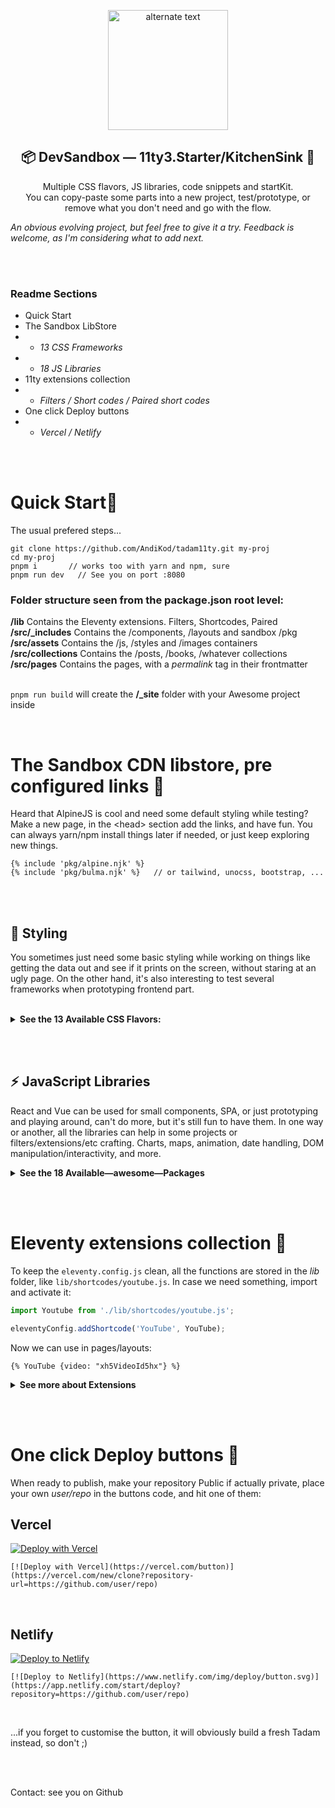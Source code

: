 

 <p align="center">
    <img src="https://mediastore-sable.vercel.app/tadam/tadam11ty.png" style="width:20vw" alt="alternate text">  
 </p>
 <h2 align="center">📦 DevSandbox — 11ty3.Starter/KitchenSink 🚀</h2>
<p align="center">Multiple CSS flavors, JS libraries, code snippets and startKit.<br>
You can copy-paste some parts into a new project, test/prototype, or remove what you don't need and go with the flow.</p>

_An obvious evolving project, but feel free to give it a try. Feedback is welcome, as I'm considering what to add next._

<br><br>

### Readme Sections

- Quick Start
- The Sandbox LibStore
- - *13 CSS Frameworks*
- - *18 JS Libraries*
- 11ty extensions collection
- - *Filters / Short codes / Paired short codes*
- One click Deploy buttons
- - *Vercel /  Netlify*


<br><br>

# Quick Start💨

The usual prefered steps...

```
git clone https://github.com/AndiKod/tadam11ty.git my-proj
cd my-proj
pnpm i       // works too with yarn and npm, sure
pnpm run dev   // See you on port :8080
```
### Folder structure seen from the package.json root level:<br>
  **/lib**  Contains the Eleventy extensions. Filters, Shortcodes, Paired<br>
  **/src/_includes**  Contains the /components, /layouts and sandbox /pkg<br>
  **/src/assets**  Contains the /js, /styles and /images containers<br>
  **/src/collections**  Contains the /posts, /books, /whatever collections<br>
  **/src/pages**  Contains the pages, with a *permalink* tag in their frontmatter<br><br>

  `pnpm run build` will create the **/_site** folder with your Awesome project inside




<br>


# The Sandbox CDN libstore, pre configured links 🎁

Heard that AlpineJS is cool and need some default styling while testing? Make a new page, in the &lt;head> section add the links, and have fun.
You can always yarn/npm install things later if needed, or just keep exploring new things.

```
{% include 'pkg/alpine.njk' %}
{% include 'pkg/bulma.njk' %}   // or tailwind, unocss, bootstrap, ...
```

<br><br>

## 🎨 Styling
You sometimes just need some basic styling while working on things like getting the data out and see if it prints on the screen, without staring at an ugly page. On the other hand, it's also interesting to test several frameworks when prototyping frontend part.

<br>

<details><summary><b>See the 13 Available CSS Flavors:</b></summary>

<br>

### Installed out of the box

- [SASS]() already included<br>
CSS with super powers, or great Vanilla CSS.
- [TailwindCSS]() already included<br>
The classic utility-first CSS framework.<br>


### Alternative CSS frameworks

#### The classics

- [Bootstrap](https://getbootstrap.com)<br>
World’s most popular front-end toolkit
- [Bulma](https://bulma.io/documentation/)<br>
The modern CSS framework that just works.
- [UIKit](https://getuikit.com/docs/introduction)<br>
Lightweight and modular front-end framework
- [Foundation for Sites](https://get.foundation/sites/docs/)<br>
Advanced responsive front-end framework

#### Utility first and similar approaches

- [OpenProps](https://open-props.style/#getting-started)
Supercharged CSS variables
- [Tachyons](http://tachyons.io/docs/)
Built for designing. *...with as little css as possible.*
- [Tailwind-CDN](https://tailwindcss.com/docs/installation/play-cdn)
The "Play CDN" setup for testing and prototyping

#### No classes, Just raw HTML

- [Water.css](https://watercss.kognise.dev)
A drop-in collection of CSS styles
- [MVP.css](https://andybrewer.github.io/mvp/#docs)
A minimalist stylesheet for HTML elements

#### Minimalist frameworks

- [Milligram](https://milligram.io)<br>
A minimalist CSS framework
- [Chota](https://jenil.github.io/chota/)
A micro (~3kb) CSS framework.




 </details>


<br><br>

## ⚡ JavaScript Libraries

React and Vue can be used for small components, SPA, or just prototyping and playing around, can't do more, but it's still fun to have them. In one way or another, all the libraries can help in some projects or filters/extensions/etc crafting. Charts, maps, animation, date handling, DOM manipulation/interactivity, and more.


<details><summary><b>See the 18 Available—awesome—Packages</b></summary>

- [React](https://reactjs.org/docs/getting-started.html)<br>
Modern client-side JavaScript framework
- [Vue 3](https://v3.vuejs.org/guide/introduction.html)<br>
Modern client-side JavaScript framework
- [AlpineJS](https://alpinejs.dev/start-here)<br>
Your new, lightweight, JavaScript framework
- [Mithril](https://mithril.js.org)<br>
Modern client-side JavaScript framework
- [_Hyperscript](https://hyperscript.org/docs)<br>
Fun and readable, dependency-free DOM manipulation library & more
- [ChartJS](https://www.chartjs.org/docs/latest/)<br>
Simple yet flexible JavaScript charting
- [ApexCharts](https://apexcharts.com/docs/creating-first-javascript-chart/)<br>
Modern & Interactive Open-source Charts
- [AnimateOnScroll](https://michalsnik.github.io/aos/)<br>
Animate On Scroll Library
- [Granim](https://sarcadass.github.io/granim.js/examples.html)<br>
Fluid and interactive gradient animations library
- [Leaflet](https://leafletjs.com/reference.html)<br>
JavaScript library for mobile-friendly interactive maps
- [Moment](https://momentjs.com)<br>
Parse, validate, manipulate,and display dates and times
- [Luxon](https://moment.github.io/luxon/#/)<br>
Modern, and friendly wrapper for JavaScript dates and times
- [UmbrellaJS](https://umbrellajs.com/documentation)<br>
Tiny library for DOM manipulation and events
- [jQuery Core](https://learn.jquery.com/using-jquery-core/)<br>
jQuery is a fast, small, and feature-rich JavaScript library.
- [Voca](https://vocajs.com/#)<br>
The ultimate JavaScript string library
- [Lodash](https://lodash.com/docs/4.17.15)<br>
JS utility library delivering modularity, performance & extras
- [TaffyDB](https://taffydb.com)<br>
Library that brings database features into your project
- [Cleave](https://nosir.github.io/cleave.js/)<br>
It helps with formatting input text content automatically.

</details>


<br><br>

# Eleventy extensions collection 🔧

To keep the `eleventy.config.js` clean, all the functions are stored in the *lib* folder, like `lib/shortcodes/youtube.js`. In case we need something, import and activate it:

```js
import Youtube from './lib/shortcodes/youtube.js';

eleventyConfig.addShortcode('YouTube', YouTube);
```

Now we can use in pages/layouts:

```{% YouTube {video: "xh5VideoId5hx"} %}```

<details><summary><b>See more about Extensions</b></summary>


<br><br>

## [Filters](#filters)
*[11ty.dev/docs/filters/](11ty.dev/docs/filters/)*

<br>

### Creation<br>
Create *filtername.js* with the logic, then in *.eleventy.js*
```eleventyConfig.addFilter('FilterName', require('./lib/filters/filtername'));```

### Usage<br>
```{{ someString | FilterName }} ``` or<br>
```{% for post in collections.posts | FilterName %}```

## Filters included

 ### limit
> *File:* arr-res-limit.js <br>
> *Effect:* Takes an arrays and returns the n-th most recent items <br>
> *Usage:* `{% for post in collections.posts | limit(-3) %}` <br>
> *Info:* It's the filter used on the official blog-starter project.


<br><br>

## [Shortcodes](#shortcodes)
*[11ty.dev/docs/shortcodes/](11ty.dev/docs/shortcodes/)*

### Creation
Create *shortcodename.js* with the logic, then in *.eleventy.js*
```eleventyConfig.addShortcode('ShortcodeName', require('./lib/filters/filtername'));```

### Usage
```{% codeName { propName: 'propValue' } %} ```

<br>

## Shortcodes included

<br>

 ### YouTube
> *File:* youtube.js <br>
> *Effect:* Insert a video on the page <br>
> *Usage:* `{% YouTube { video: 'xXxVidIDxXx' } %}` <br>
> *Info:* The video will take 100% width of it's container


 </details>


<br><br>

# One click Deploy buttons 🚚

When ready to publish, make your repository Public if actually private, place your own *user/repo* in the buttons code, and hit one of them:

## Vercel

[![Deploy with Vercel](https://vercel.com/button)](https://vercel.com/new/clone?repository-url=https://github.com/AndiKod/tadam11ty)

```[![Deploy with Vercel](https://vercel.com/button)](https://vercel.com/new/clone?repository-url=https://github.com/user/repo)```

<br>

## Netlify

[![Deploy to Netlify](https://www.netlify.com/img/deploy/button.svg)](https://app.netlify.com/start/deploy?repository=https://github.com/AndiKod/tadam11ty)
<br>

```[![Deploy to Netlify](https://www.netlify.com/img/deploy/button.svg)](https://app.netlify.com/start/deploy?repository=https://github.com/user/repo)```

<br>

...if you forget to customise the button, it will obviously build a fresh Tadam instead, so don't ;)


<br><br>

Contact: see you on Github
